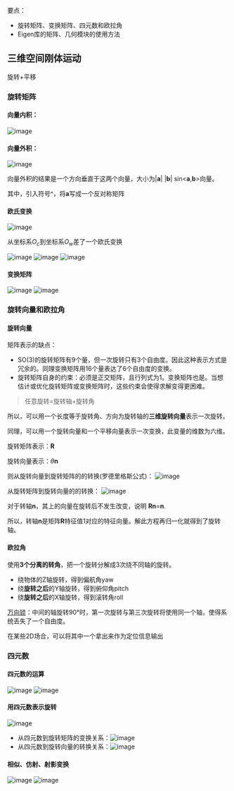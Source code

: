 要点：
- 旋转矩阵、变换矩阵、四元数和欧拉角
- Eigen库的矩阵、几何模块的使用方法

## 三维空间刚体运动

旋转+平移

### 旋转矩阵

#### 向量内积：

![image](https://user-images.githubusercontent.com/34792225/181863078-aaebd2d0-53a1-4960-bb23-253a98e33889.png)

#### 向量外积：

![image](https://user-images.githubusercontent.com/34792225/181863100-34c3f5ec-9f08-4674-b94c-986d71bf7500.png)

向量外积的结果是一个方向垂直于这两个向量，大小为\|<b>a</b>\| \|<b>b</b>\| sin<<b>a</b>,<b>b</b>>向量。

其中，引入符号\^，将<b>a</b>写成一个反对称矩阵

#### 欧氏变换

![image](https://user-images.githubusercontent.com/34792225/181864304-d704e435-5328-4dd2-b217-f98190b9ebb1.png)

从坐标系$O_c$到坐标系$O_w$差了一个欧氏变换

![image](https://user-images.githubusercontent.com/34792225/181864494-8cd99288-0814-4708-a049-45afccdc75be.png)
![image](https://user-images.githubusercontent.com/34792225/181864519-072f5d4c-05df-4afb-98d8-e6c92c502227.png)
![image](https://user-images.githubusercontent.com/34792225/181864522-7a93bdf3-2cc4-40b6-bb40-105fda30ff56.png)

#### 变换矩阵

![image](https://user-images.githubusercontent.com/34792225/181864943-ca27ec59-b081-4085-b97c-1410c86d061a.png)
![image](https://user-images.githubusercontent.com/34792225/181864953-d3eb753f-0f23-448a-8150-c19eda4594ac.png)

### 旋转向量和欧拉角

#### 旋转向量

矩阵表示的缺点：
- SO(3)的旋转矩阵有9个量，但一次旋转只有3个自由度。因此这种表示方式是冗余的。同理变换矩阵用16个量表达了6个自由度的变换。
- 旋转矩阵自身的约束：必须是正交矩阵，且行列式为1。变换矩阵也是。当想估计或优化旋转矩阵或变换矩阵时，这些约束会使得求解变得更困难。

> 任意旋转=旋转轴+旋转角

所以，可以用一个长度等于旋转角、方向为旋转轴的<b>三维旋转向量</b>表示一次旋转。

同理，可以用一个旋转向量和一个平移向量表示一次变换，此变量的维数为六维。

旋转矩阵表示：<b>R</b>

旋转向量表示：$\theta$<b>n</b>

则从旋转向量到旋转矩阵的的转换(罗德里格斯公式)：
![image](https://user-images.githubusercontent.com/34792225/181866678-6abba115-b0da-4db4-82a2-5651a1cd8f48.png)

从旋转矩阵到旋转向量的的转换：
![image](https://user-images.githubusercontent.com/34792225/181867381-2ee9b4d0-2f59-41c3-82e0-5e2194859ad0.png)

对于转轴<b>n</b>，其上的向量在旋转后不发生改变，说明 <b>Rn</b>=<b>n</b>.

所以，转轴<b>n</b>是矩阵<b>R</b>特征值1对应的特征向量。解此方程再归一化就得到了旋转轴。


#### 欧拉角

使用<b>3个分离的转角</b>，把一个旋转分解成3次绕不同轴的旋转。

- 绕物体的Z轴旋转，得到偏航角yaw
- 绕<b>旋转之后</b>的Y轴旋转，得到俯仰角pitch
- 绕<b>旋转之后</b>的X轴旋转，得到滚转角roll

[万向锁](https://en.wikipedia.org/wiki/Gimbal_lock)：中间的轴旋转90°时，第一次旋转与第三次旋转将使用同一个轴，使得系统丢失了一个自由度。

在某些2D场合，可以将其中一个拿出来作为定位信息输出


### 四元数

#### 四元数的运算

![image](https://user-images.githubusercontent.com/34792225/181904821-d43ee412-3b09-4811-8a36-b796fe80c82a.png)
![image](https://user-images.githubusercontent.com/34792225/181904829-2b06f33c-4205-477e-a65a-f9bb5374dcde.png)


#### 用四元数表示旋转

![image](https://user-images.githubusercontent.com/34792225/182052263-0fedfab8-ad5d-4370-b5bb-74b442007e82.png)

- 从四元数到旋转矩阵的变换关系：![image](https://user-images.githubusercontent.com/34792225/182052575-64caf200-694c-411f-a77a-76794225d3d6.png)
- 从四元数到旋转向量的转换关系：![image](https://user-images.githubusercontent.com/34792225/182052610-43414663-2a1f-49fb-a426-397938aac6b7.png)

#### 相似、仿射、射影变换

![image](https://user-images.githubusercontent.com/34792225/182052834-f3f089c3-6aad-455a-b88b-735e754ce8ba.png)
![image](https://user-images.githubusercontent.com/34792225/182052856-b40f0305-7eb2-4988-b468-262a89c162e0.png)











